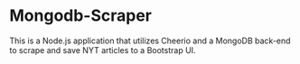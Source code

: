 # Mongodb-Scraper

This is a Node.js application that utilizes Cheerio and a MongoDB back-end to scrape and save NYT articles to a Bootstrap UI.
